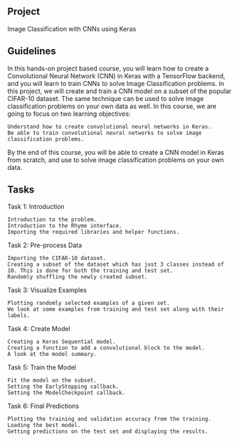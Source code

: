 ## Project
Image Classification with CNNs using Keras

## Guidelines
In this hands-on project based course, you will learn how to create a Convolutional Neural Network (CNN) in Keras with a TensorFlow backend, and you will learn to train CNNs to solve Image Classification problems. In this project, we will create and train a CNN model on a subset of the popular CIFAR-10 dataset. The same technique can be used to solve image classification problems on your own data as well. In this course, we are going to focus on two learning objectives:

    Understand how to create convolutional neural networks in Keras.
    Be able to train convolutional neural networks to solve image classification problems.

By the end of this course, you will be able to create a CNN model in Keras from scratch, and use to solve image classification problems on your own data.

## Tasks
Task 1: Introduction

    Introduction to the problem.
    Introduction to the Rhyme interface.
    Importing the required libraries and helper functions.

Task 2: Pre-process Data

    Importing the CIFAR-10 dataset.
    Creating a subset of the dataset which has just 3 classes instead of 10. This is done for both the training and test set.
    Randomly shuffling the newly created subset.

Task 3: Visualize Examples

    Plotting randomly selected examples of a given set.
    We look at some examples from training and test set along with their labels.

Task 4: Create Model

    Creating a Keras Sequential model.
    Creating a function to add a convolutional block to the model.
    A look at the model summary.

Task 5: Train the Model

    Fit the model on the subset.
    Setting the EarlyStopping callback.
    Setting the ModelCheckpoint callback.

Task 6: Final Predictions

    Plotting the training and validation accuracy from the training.
    Loading the best model.
    Getting predictions on the test set and displaying the results.
